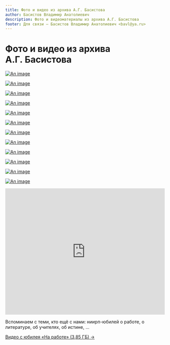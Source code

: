 ```yaml
---
title: Фото и видео из архива А.Г. Басистова
author: Басистов Владимир Анатолиевич
description: Фото и видеоматериалы из архива А.Г. Басистова
footer: Для связи — Басистов Владимир Анатолиевич <bavl@ya.ru>
---
```


# Фото и видео из архива А.Г. Басистова

[![An image](./20200624_17_30_26_small.jpg)](/photo/20200624_17_30_26_original.jpg)

[![An image](./20200624_17_22_53_small.jpg)](/photo/20200624_17_22_53_original.jpg)

[![An image](./20200624_17_26_11_small.jpg)](/photo/20200624_17_26_11_original.jpg)

[![An image](./20200624_17_25_34_small.jpg)](/photo/20200624_17_25_34_original.jpg)

[![An image](./20200624_17_24_55_small.jpg)](/photo/20200624_17_24_55_original.jpg)

[![An image](./20200624_17_34_11_small.jpg)](/photo/20200624_17_34_11_original.jpg)

[![An image](./20200624_17_33_19_small.jpg)](/photo/20200624_17_33_19_original.jpg)

[![An image](./20200624_17_23_25_small.jpg)](/photo/20200624_17_23_25_original.jpg)

[![An image](./20200624_17_38_33_small.jpg)](/photo/20200624_17_38_33_original.jpg)

[![An image](./20200624_17_39_25_small.jpg)](/photo/20200624_17_39_25_original.jpg)

[![An image](./20200624_17_35_43_small.jpg)](/photo/20200624_17_35_43_original.jpg)

[![An image](./20200624_17_36_49_small.jpg)](/photo/20200624_17_36_49_original.jpg)

<iframe width="100%" height="400" src="https://www.youtube.com/embed/uHmCbkDJxek" frameborder="0" allow="accelerometer; autoplay; encrypted-media; gyroscope; picture-in-picture" allowfullscreen></iframe>

Вспоминаем с теми, кто ещё с нами: ниирп-юбилей о работе, о литературе, об учителях, об истине, ...

[Видео с юбилея «На работе» (3,85 ГБ) →](https://yadi.sk/d/uE7tgIaVdvVHeQ)




